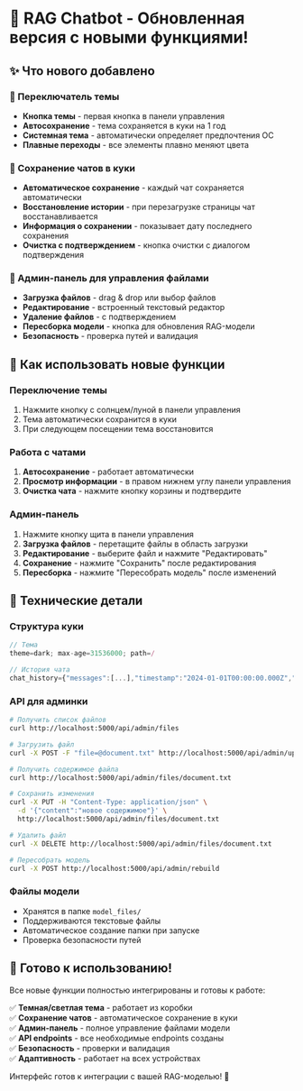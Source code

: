# 🎉 RAG Chatbot - Обновленная версия с новыми функциями!

## ✨ Что нового добавлено

### 🎨 Переключатель темы
- **Кнопка темы** - первая кнопка в панели управления
- **Автосохранение** - тема сохраняется в куки на 1 год
- **Системная тема** - автоматически определяет предпочтения ОС
- **Плавные переходы** - все элементы плавно меняют цвета

### 💾 Сохранение чатов в куки
- **Автоматическое сохранение** - каждый чат сохраняется автоматически
- **Восстановление истории** - при перезагрузке страницы чат восстанавливается
- **Информация о сохранении** - показывает дату последнего сохранения
- **Очистка с подтверждением** - кнопка очистки с диалогом подтверждения

### 🔧 Админ-панель для управления файлами
- **Загрузка файлов** - drag & drop или выбор файлов
- **Редактирование** - встроенный текстовый редактор
- **Удаление файлов** - с подтверждением
- **Пересборка модели** - кнопка для обновления RAG-модели
- **Безопасность** - проверка путей и валидация

## 🚀 Как использовать новые функции

### Переключение темы
1. Нажмите кнопку с солнцем/луной в панели управления
2. Тема автоматически сохранится в куки
3. При следующем посещении тема восстановится

### Работа с чатами
1. **Автосохранение** - работает автоматически
2. **Просмотр информации** - в правом нижнем углу панели управления
3. **Очистка чата** - нажмите кнопку корзины и подтвердите

### Админ-панель
1. Нажмите кнопку щита в панели управления
2. **Загрузка файлов** - перетащите файлы в область загрузки
3. **Редактирование** - выберите файл и нажмите "Редактировать"
4. **Сохранение** - нажмите "Сохранить" после редактирования
5. **Пересборка** - нажмите "Пересобрать модель" после изменений

## 🔧 Технические детали

### Структура куки
```javascript
// Тема
theme=dark; max-age=31536000; path=/

// История чата
chat_history={"messages":[...],"timestamp":"2024-01-01T00:00:00.000Z","version":"1.0"}; max-age=2592000; path=/
```

### API для админки
```bash
# Получить список файлов
curl http://localhost:5000/api/admin/files

# Загрузить файл
curl -X POST -F "file=@document.txt" http://localhost:5000/api/admin/upload

# Получить содержимое файла
curl http://localhost:5000/api/admin/files/document.txt

# Сохранить изменения
curl -X PUT -H "Content-Type: application/json" \
  -d '{"content":"новое содержимое"}' \
  http://localhost:5000/api/admin/files/document.txt

# Удалить файл
curl -X DELETE http://localhost:5000/api/admin/files/document.txt

# Пересобрать модель
curl -X POST http://localhost:5000/api/admin/rebuild
```

### Файлы модели
- Хранятся в папке `model_files/`
- Поддерживаются текстовые файлы
- Автоматическое создание папки при запуске
- Проверка безопасности путей

## 🎯 Готово к использованию!

Все новые функции полностью интегрированы и готовы к работе:

✅ **Темная/светлая тема** - работает из коробки  
✅ **Сохранение чатов** - автоматическое сохранение в куки  
✅ **Админ-панель** - полное управление файлами модели  
✅ **API endpoints** - все необходимые endpoints созданы  
✅ **Безопасность** - проверки и валидация  
✅ **Адаптивность** - работает на всех устройствах  

Интерфейс готов к интеграции с вашей RAG-моделью! 🚀

